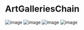 # ArtGalleriesChain
![image](https://user-images.githubusercontent.com/96259420/227176160-e1b5e0b9-867b-4cee-8f24-516d1e372bd5.png)
![image](https://user-images.githubusercontent.com/96259420/227176214-881acf5d-bdbc-4680-a1de-8883dd521848.png)
![image](https://user-images.githubusercontent.com/96259420/227176257-11a1f73a-3837-44c6-914b-415eeeb8e52c.png)
![image](https://user-images.githubusercontent.com/96259420/227176285-f4f4483d-75fc-43c7-b80a-626bb72f8e28.png)
